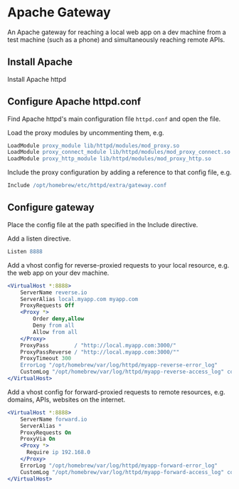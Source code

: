 # Apache Gateway

An Apache gateway for reaching a local web app on a dev machine from a test machine (such as a phone) and simultaneously reaching remote APIs.

## Install Apache 

Install Apache httpd

## Configure Apache httpd.conf

Find Apache httpd's main configuration file `httpd.conf` and open the file.

Load the proxy modules by uncommenting them, e.g.

```apache
LoadModule proxy_module lib/httpd/modules/mod_proxy.so
LoadModule proxy_connect_module lib/httpd/modules/mod_proxy_connect.so
LoadModule proxy_http_module lib/httpd/modules/mod_proxy_http.so
````

Include the proxy configuration by adding a reference to that config file, e.g.

```apache
Include /opt/homebrew/etc/httpd/extra/gateway.conf
````

## Configure gateway 

Place the config file at the path specified in the Include directive. 

Add a listen directive. 

````apache
Listen 8888
````

Add a vhost config for reverse-proxied requests to your local resource, e.g. the web app on your dev machine.

````apache
<VirtualHost *:8888>
    ServerName reverse.io
    ServerAlias local.myapp.com myapp.com
    ProxyRequests Off
    <Proxy *>
        Order deny,allow
        Deny from all
        Allow from all
    </Proxy>
    ProxyPass        / "http://local.myapp.com:3000/"
    ProxyPassReverse / "http://local.myapp.com:3000/""
    ProxyTimeout 300
    ErrorLog "/opt/homebrew/var/log/httpd/myapp-reverse-error_log"
    CustomLog "/opt/homebrew/var/log/httpd/myapp-reverse-access_log" common
</VirtualHost>
````

Add a vhost config for forward-proxied requests to remote resources, e.g. domains, APIs, websites on the internet. 

````apache
<VirtualHost *:8888>
    ServerName forward.io
    ServerAlias *
    ProxyRequests On
    ProxyVia On
    <Proxy *>
      Require ip 192.168.0
    </Proxy>
    ErrorLog "/opt/homebrew/var/log/httpd/myapp-forward-error_log"
    CustomLog "/opt/homebrew/var/log/httpd/myapp-forward-access_log" common
</VirtualHost>
````
